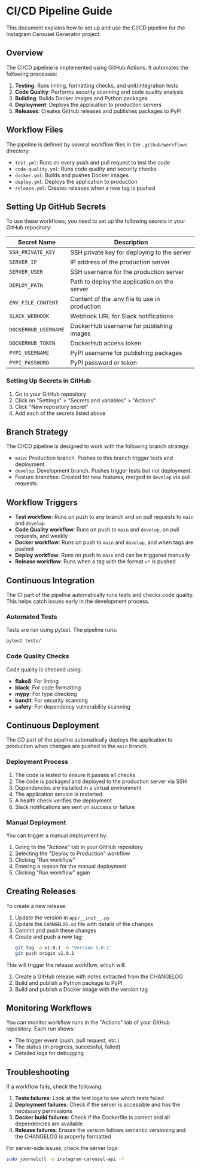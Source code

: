 # CI/CD Pipeline Guide

This document explains how to set up and use the CI/CD pipeline for the Instagram Carousel Generator project.

## Overview

The CI/CD pipeline is implemented using GitHub Actions. It automates the following processes:

1. **Testing**: Runs linting, formatting checks, and unit/integration tests
2. **Code Quality**: Performs security scanning and code quality analysis
3. **Building**: Builds Docker images and Python packages
4. **Deployment**: Deploys the application to production servers
5. **Releases**: Creates GitHub releases and publishes packages to PyPI

## Workflow Files

The pipeline is defined by several workflow files in the `.github/workflows` directory:

- `test.yml`: Runs on every push and pull request to test the code
- `code-quality.yml`: Runs code quality and security checks
- `docker.yml`: Builds and pushes Docker images
- `deploy.yml`: Deploys the application to production
- `release.yml`: Creates releases when a new tag is pushed

## Setting Up GitHub Secrets

To use these workflows, you need to set up the following secrets in your GitHub repository:

| Secret Name | Description |
|-------------|-------------|
| `SSH_PRIVATE_KEY` | SSH private key for deploying to the server |
| `SERVER_IP` | IP address of the production server |
| `SERVER_USER` | SSH username for the production server |
| `DEPLOY_PATH` | Path to deploy the application on the server |
| `ENV_FILE_CONTENT` | Content of the .env file to use in production |
| `SLACK_WEBHOOK` | Webhook URL for Slack notifications |
| `DOCKERHUB_USERNAME` | DockerHub username for publishing images |
| `DOCKERHUB_TOKEN` | DockerHub access token |
| `PYPI_USERNAME` | PyPI username for publishing packages |
| `PYPI_PASSWORD` | PyPI password or token |

### Setting Up Secrets in GitHub

1. Go to your GitHub repository
2. Click on "Settings" > "Secrets and variables" > "Actions"
3. Click "New repository secret"
4. Add each of the secrets listed above

## Branch Strategy

The CI/CD pipeline is designed to work with the following branch strategy:

- `main`: Production branch. Pushes to this branch trigger tests and deployment.
- `develop`: Development branch. Pushes trigger tests but not deployment.
- Feature branches: Created for new features, merged to `develop` via pull requests.

## Workflow Triggers

- **Test workflow**: Runs on push to any branch and on pull requests to `main` and `develop`
- **Code Quality workflow**: Runs on push to `main` and `develop`, on pull requests, and weekly
- **Docker workflow**: Runs on push to `main` and `develop`, and when tags are pushed
- **Deploy workflow**: Runs on push to `main` and can be triggered manually
- **Release workflow**: Runs when a tag with the format `v*` is pushed

## Continuous Integration

The CI part of the pipeline automatically runs tests and checks code quality. This helps catch issues early in the development process.

### Automated Tests

Tests are run using pytest. The pipeline runs:

```bash
pytest tests/
```

### Code Quality Checks

Code quality is checked using:

- **flake8**: For linting
- **black**: For code formatting
- **mypy**: For type checking
- **bandit**: For security scanning
- **safety**: For dependency vulnerability scanning

## Continuous Deployment

The CD part of the pipeline automatically deploys the application to production when changes are pushed to the `main` branch.

### Deployment Process

1. The code is tested to ensure it passes all checks
2. The code is packaged and deployed to the production server via SSH
3. Dependencies are installed in a virtual environment
4. The application service is restarted
5. A health check verifies the deployment
6. Slack notifications are sent on success or failure

### Manual Deployment

You can trigger a manual deployment by:

1. Going to the "Actions" tab in your GitHub repository
2. Selecting the "Deploy to Production" workflow
3. Clicking "Run workflow"
4. Entering a reason for the manual deployment
5. Clicking "Run workflow" again

## Creating Releases

To create a new release:

1. Update the version in `app/__init__.py`
2. Update the `CHANGELOG.md` file with details of the changes
3. Commit and push these changes
4. Create and push a new tag:
   ```bash
   git tag -a v1.0.1 -m "Version 1.0.1"
   git push origin v1.0.1
   ```

This will trigger the release workflow, which will:
1. Create a GitHub release with notes extracted from the CHANGELOG
2. Build and publish a Python package to PyPI
3. Build and publish a Docker image with the version tag

## Monitoring Workflows

You can monitor workflow runs in the "Actions" tab of your GitHub repository. Each run shows:

- The trigger event (push, pull request, etc.)
- The status (in progress, successful, failed)
- Detailed logs for debugging

## Troubleshooting

If a workflow fails, check the following:

1. **Tests failures**: Look at the test logs to see which tests failed
2. **Deployment failures**: Check if the server is accessible and has the necessary permissions
3. **Docker build failures**: Check if the Dockerfile is correct and all dependencies are available
4. **Release failures**: Ensure the version follows semantic versioning and the CHANGELOG is properly formatted

For server-side issues, check the server logs:

```bash
sudo journalctl -u instagram-carousel-api -f
```